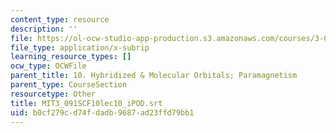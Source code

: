 ```yaml
---
content_type: resource
description: ''
file: https://ol-ocw-studio-app-production.s3.amazonaws.com/courses/3-091sc-introduction-to-solid-state-chemistry-fall-2010/b0cf279cd74fdadb9687ad23ffd79bb1_MIT3_091SCF10lec10_iPOD.srt
file_type: application/x-subrip
learning_resource_types: []
ocw_type: OCWFile
parent_title: 10. Hybridized & Molecular Orbitals; Paramagnetism
parent_type: CourseSection
resourcetype: Other
title: MIT3_091SCF10lec10_iPOD.srt
uid: b0cf279c-d74f-dadb-9687-ad23ffd79bb1
---
```

